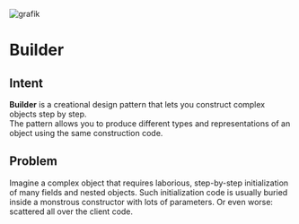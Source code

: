 ![grafik](https://github.com/user-attachments/assets/27406009-5351-4b20-b4f7-f17cef609316)

# Builder

## Intent

**Builder** is a creational design pattern that lets you construct complex objects step by step.  
The pattern allows you to produce different types and representations of an object using the same construction code.

## Problem
Imagine a complex object that requires laborious, step-by-step initialization of many fields and nested objects. 
Such initialization code is usually buried inside a monstrous constructor with lots of parameters. 
Or even worse: scattered all over the client code.
